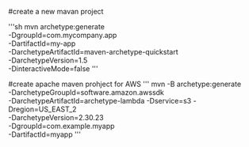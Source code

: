 #create a new mavan project

'''sh
mvn archetype:generate \
-DgroupId=com.mycompany.app \
-DartifactId=my-app \
-DarchetypeArtifactId=maven-archetype-quickstart \
-DarchetypeVersion=1.5 \
-DinteractiveMode=false
'''

#create apache maven prohject for AWS
'''
mvn -B archetype:generate \
 -DarchetypeGroupId=software.amazon.awssdk \
 -DarchetypeArtifactId=archetype-lambda -Dservice=s3 -Dregion=US_EAST_2 \
 -DarchetypeVersion=2.30.23 \
 -DgroupId=com.example.myapp \
 -DartifactId=myapp
'''